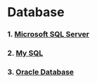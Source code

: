 # Database
### 1. [Microsoft SQL Server](https://github.com/AdamXu23/Database/tree/main/MSSQL)
### 2. [My SQL](https://github.com/AdamXu23/Database/tree/main/MYSQL)
### 3. [Oracle Database](https://github.com/AdamXu23/Database/tree/main/Oracle_Database)
